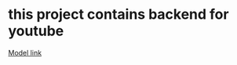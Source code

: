 # this project contains backend for youtube
[Model link](https://www.youtube.com/redirect?event=video_description&redir_token=QUFFLUhqbDZNWmlBMGZLejV5X05NMU1RLUZlVEVGLTNsQXxBQ3Jtc0tucjBmZHBGbm5UU25iTl95SkFTbUFMUlg4UjNQcGVOemZzS2RzWjBlOVBTSVplZjRlRDJSQVVtdHJEYmZ2YVpZUDVNUXFCejBUNk1GRXFjS2M0Z1VKWERkV0plYmZtNWxNRTYzZ3A0UGNIVkZQa09hOA&q=https%3A%2F%2Fapp.eraser.io%2Fworkspace%2FYtPqZ1VogxGy1jzIDkzj%3Forigin%3Dshare&v=9B4CvtzXRpc)